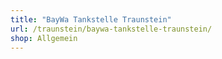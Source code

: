 ```yaml
---
title: "BayWa Tankstelle Traunstein"
url: /traunstein/baywa-tankstelle-traunstein/
shop: Allgemein
---
```

